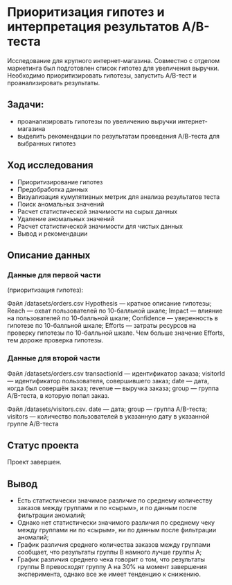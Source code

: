 # Приоритизация гипотез и интерпретация результатов А/В-теста

Исследование для крупного интернет-магазина. Совместно с отделом маркетинга был подготовлен список гипотез для увеличения выручки. Необходимо приоритизировать гипотезы, запустить A/B-тест и проанализировать результаты. 

## Задачи:

- проанализировать гипотезы по увеличению выручки интернет-магазина
- выделить рекомендации по результатам проведения А/В-теста для выбранных гипотез

## Ход исследования
- Приоритизирование гипотез
- Предобработка данных
- Визуализация кумулятивных метрик для анализа результатов теста
- Поиск аномальных значений
- Расчет статистической значимости на сырых данных
- Удаление аномальных значений
- Расчет статистической значимости для чистых данных
- Вывод и рекомендации

## Описание данных

### Данные для первой части 
(приоритизация гипотез):

Файл /datasets/orders.csv
Hypothesis — краткое описание гипотезы;
Reach — охват пользователей по 10-балльной шкале;
Impact — влияние на пользователей по 10-балльной шкале;
Confidence — уверенность в гипотезе по 10-балльной шкале;
Efforts — затраты ресурсов на проверку гипотезы по 10-балльной шкале. Чем больше значение Efforts, тем дороже проверка гипотезы.

### Данные для второй части

Файл /datasets/orders.csv
transactionId — идентификатор заказа;
visitorId — идентификатор пользователя, совершившего заказ;
date — дата, когда был совершён заказ;
revenue — выручка заказа;
group — группа A/B-теста, в которую попал заказ.

Файл /datasets/visitors.csv. 
date — дата;
group — группа A/B-теста;
visitors — количество пользователей в указанную дату в указанной группе A/B-теста

## Статус проекта

Проект завершен.

## Вывод

- Есть статистически значимое различие по среднему количеству заказов между группами и по «сырым», и по данным после фильтрации аномалий;
- Однако нет статистически значимого различия по среднему чеку между группами ни по «сырым», ни по данным после фильтрации аномалий;
- График различия среднего количества заказов между группами сообщает, что результаты группы B намного лучше группы A;
- График различия среднего чека говорит о том, что результаты группы B превосходят группу А на 30% на момент завершения эксперимента, однако все же имеет тенденцию к снижению.

